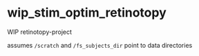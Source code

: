 # wip_stim_optim_retinotopy
WIP retinotopy-project

assumes `/scratch` and `/fs_subjects_dir` point to data directories
